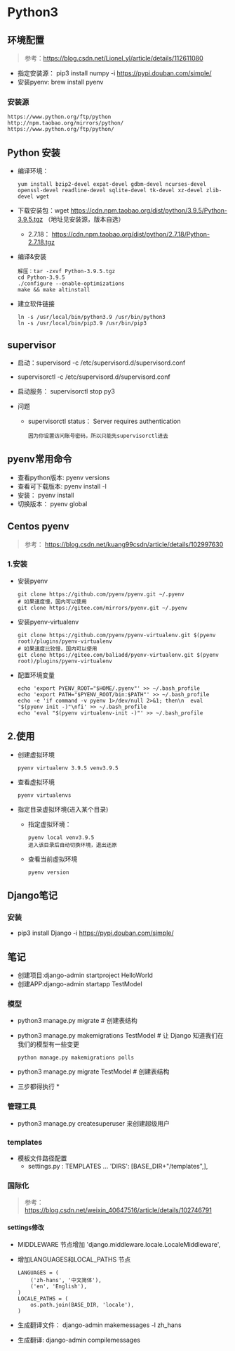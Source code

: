 # Python3



## 环境配置

> 参考：https://blog.csdn.net/Lionel_yl/article/details/112611080

* 指定安装源： pip3 install numpy -i https://pypi.douban.com/simple/
* 安装pyenv: brew install pyenv

### 安装源

```
https://www.python.org/ftp/python
http://npm.taobao.org/mirrors/python/
https://www.python.org/ftp/python/
```



## Python 安装

* 编译环境：

  ```
  yum install bzip2-devel expat-devel gdbm-devel ncurses-devel openssl-devel readline-devel sqlite-devel tk-devel xz-devel zlib-devel wget
  ```

* 下载安装包：wget https://cdn.npm.taobao.org/dist/python/3.9.5/Python-3.9.5.tgz （地址见安装源，版本自选）

  * 2.7.18： https://cdn.npm.taobao.org/dist/python/2.7.18/Python-2.7.18.tgz

* 编译&安装

  ```
  解压：tar -zxvf Python-3.9.5.tgz
  cd Python-3.9.5
  ./configure --enable-optimizations
  make && make altinstall
  ```

* 建立软件链接

  ```
  ln -s /usr/local/bin/python3.9 /usr/bin/python3
  ln -s /usr/local/bin/pip3.9 /usr/bin/pip3
  ```

## supervisor

* 启动：supervisord -c /etc/supervisord.d/supervisord.conf

* supervisorctl -c /etc/supervisord.d/supervisord.conf

* 启动服务： supervisorctl stop py3

* 问题

  * supervisorctl status： Server requires authentication

    ```shell
    因为你设置访问账号密码，所以只能先supervisorctl进去
    ```

    



## pyenv常用命令

* 查看python版本: pyenv versions
* 查看可下载版本: pyenv install -l 
* 安装： pyenv install <version>
* 切换版本： pyenv global <version>



## Centos pyenv

> 参考： https://blog.csdn.net/kuang99csdn/article/details/102997630

### 1.安装

* 安装pyenv

  ```
  git clone https://github.com/pyenv/pyenv.git ~/.pyenv
  # 如果速度慢，国内可以使用
  git clone https://gitee.com/mirrors/pyenv.git ~/.pyenv
  ```

* 安装pyenv-virtualenv

  ```
  git clone https://github.com/pyenv/pyenv-virtualenv.git $(pyenv root)/plugins/pyenv-virtualenv
  # 如果速度比较慢，国内可以使用
  git clone https://gitee.com/baliadd/pyenv-virtualenv.git $(pyenv root)/plugins/pyenv-virtualenv
  ```

* 配置环境变量

  ```
  echo 'export PYENV_ROOT="$HOME/.pyenv"' >> ~/.bash_profile
  echo 'export PATH="$PYENV_ROOT/bin:$PATH"' >> ~/.bash_profile
  echo -e 'if command -v pyenv 1>/dev/null 2>&1; then\n  eval "$(pyenv init -)"\nfi' >> ~/.bash_profile
  echo 'eval "$(pyenv virtualenv-init -)"' >> ~/.bash_profile
  ```

## 2.使用

* 创建虚拟环境

  ```
  pyenv virtualenv 3.9.5 venv3.9.5
  ```

* 查看虚拟环境

  ```
  pyenv virtualenvs
  ```

* 指定目录虚拟环境(进入某个目录)

  * 指定虚拟环境： 

    ```shell
    pyenv local venv3.9.5 
    进入该目录后自动切换环境，退出还原
    ```

  * 查看当前虚拟环境

    ```shell
    pyenv version
    ```

    

## Django笔记

### 安装

* pip3 install Django  -i https://pypi.douban.com/simple/

## 笔记

* 创建项目:django-admin startproject HelloWorld
* 创建APP:django-admin startapp TestModel

### 模型
* python3 manage.py migrate   # 创建表结构

* python3 manage.py makemigrations TestModel  # 让 Django 知道我们在我们的模型有一些变更

  ```
  python manage.py makemigrations polls
  ```

* python3 manage.py migrate TestModel   # 创建表结构

* 三步都得执行 *

### 管理工具

* python3 manage.py createsuperuser 来创建超级用户

### templates

* 模板文件路径配置
	* settings.py : TEMPLATES ... 'DIRS': [BASE_DIR+"/templates",],

### 国际化

> 参考：https://blog.csdn.net/weixin_40647516/article/details/102746791

#### settings修改

* MIDDLEWARE 节点增加  'django.middleware.locale.LocaleMiddleware',

* 增加LANGUAGES和LOCAL_PATHS 节点

  ```
  LANGUAGES = (
      ('zh-hans', '中文简体'),
      ('en', 'English'),
  )
  LOCALE_PATHS = (
      os.path.join(BASE_DIR, 'locale'),
  )
  ```

* 生成翻译文件： django-admin makemessages -l zh_hans

* 生成翻译:  django-admin compilemessages 
